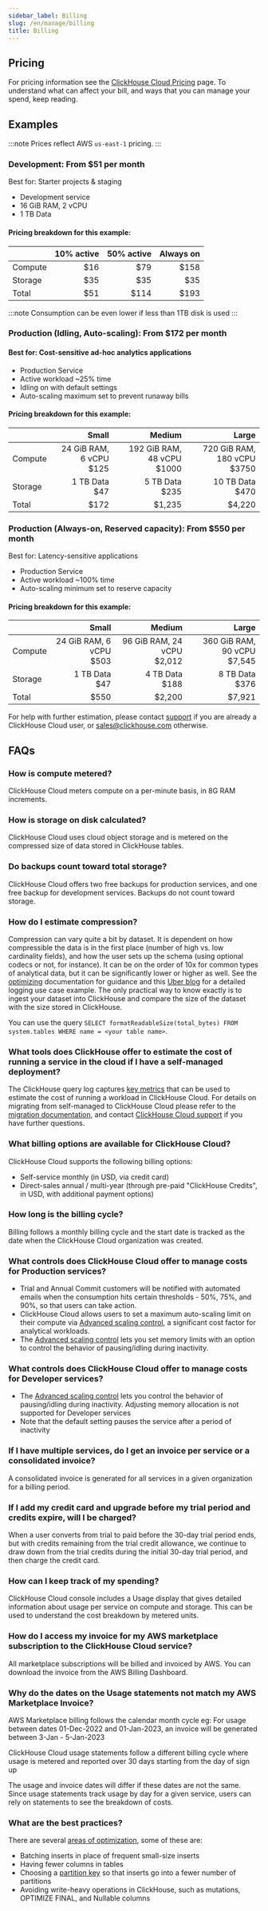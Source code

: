 ```yaml
---
sidebar_label: Billing
slug: /en/manage/billing
title: Billing
---
```


## Pricing

For pricing information see the [ClickHouse Cloud Pricing](https://clickhouse.com/pricing) page.  To understand what can affect your bill, and ways that you
can manage your spend, keep reading.

## Examples

:::note
Prices reflect AWS `us-east-1` pricing.
:::

### Development: From $51 per month

Best for: Starter projects & staging
- Development service
- 16 GiB RAM, 2 vCPU
- 1 TB Data

#### Pricing breakdown for this example:

  |         | 10% active | 50% active | Always on |
  |---------|-----------:|-----------:|----------:|
  | Compute |  $16       |  $79       |  $158     |
  | Storage |  $35       |  $35       |   $35     |
  | Total   |  $51       | $114       |  $193     |

:::note
Consumption can be even lower if less than 1TB disk is used
:::

### Production (Idling, Auto-scaling): From $172 per month

#### Best for: Cost-sensitive ad-hoc analytics applications
- Production Service
- Active workload ~25% time
- Idling on with default settings
- Auto-scaling maximum set to prevent runaway bills

#### Pricing breakdown for this example:

  |         |         Small                |        Medium                   |         Large                    |
  |---------|-----------------------------:|--------------------------------:|---------------------------------:|
  | Compute | 24 GiB RAM, 6 vCPU<br />$125 | 192 GiB RAM, 48 vCPU<br />$1000 | 720 GiB RAM, 180 vCPU<br />$3750 |
  | Storage | 1 TB Data<br />$47           | 5 TB Data<br />$235             | 10 TB Data<br />$470             |
  | Total   | $172                         | $1,235                          | $4,220                           |

### Production (Always-on, Reserved capacity): From $550 per month​

Best for: Latency-sensitive applications

- Production Service
- Active workload ~100% time
- Auto-scaling minimum set to reserve capacity

#### Pricing breakdown for this example:

  |         |         Small                |        Medium                   |         Large                    |
  |---------|-----------------------------:|--------------------------------:|---------------------------------:|
  | Compute | 24 GiB RAM, 6 vCPU<br />$503 | 96 GiB RAM, 24 vCPU<br />$2,012 | 360 GiB RAM, 90 vCPU<br />$7,545 |
  | Storage | 1 TB Data<br />$47           | 4 TB Data<br />$188             | 8 TB Data<br />$376              |
  | Total   | $550                         | $2,200                          | $7,921                           |

For help with further estimation, please contact [support](https://clickhouse.cloud/support) if you are already a ClickHouse Cloud user, or [sales@clickhouse.com](mailto:sales@clickhouse.com) otherwise.

## FAQs

### How is compute metered?
ClickHouse Cloud meters compute on a per-minute basis, in 8G RAM increments.

### How is storage on disk calculated?
ClickHouse Cloud uses cloud object storage and is metered on the compressed size of data stored in ClickHouse tables.

### Do backups count toward total storage?

ClickHouse Cloud offers two free backups for production services, and one free backup for development services. Backups do not count toward storage.

### How do I estimate compression?

Compression can vary quite a bit by dataset. It is dependent on how compressible the data is in the first place (number of high vs. low cardinality fields), and how the user sets up the schema (using optional codecs or not, for instance). It can be on the order of 10x for common types of analytical data, but it can be significantly lower or higher as well. See the [optimizing](/docs/en/optimize/) documentation for guidance and this [Uber blog](https://www.uber.com/blog/logging/) for a detailed logging use case example.
The only practical way to know exactly is to ingest your dataset into ClickHouse and compare the size of the dataset with the size stored in ClickHouse.

You can use the query `SELECT formatReadableSize(total_bytes) FROM system.tables WHERE name = <your table name>`.

### What tools does ClickHouse offer to estimate the cost of running a service in the cloud if I have a self-managed deployment?

The ClickHouse query log captures [key metrics](/docs/en/operations/system-tables/query_log.md) that can be used to estimate the cost of running a workload in ClickHouse Cloud.  For details on migrating from self-managed to ClickHouse Cloud please refer to the [migration documentation](/docs/en/integrations/migration/clickhouse-to-cloud.md), and contact [ClickHouse Cloud support](https://clickhouse.cloud/support) if you have further questions.

### What billing options are available for ClickHouse Cloud?

ClickHouse Cloud supports the following billing options:
- Self-service monthly (in USD, via credit card)
- Direct-sales annual / multi-year (through pre-paid "ClickHouse Credits", in USD, with additional payment options)

### How long is the billing cycle?

Billing follows a monthly billing cycle and the start date is tracked as the date when the ClickHouse Cloud organization was created.

### What controls does ClickHouse Cloud offer to manage costs for Production services?

- Trial and Annual Commit customers will be notified with automated emails when the consumption hits certain thresholds - 50%, 75%, and 90%, so that users can take action.
- ClickHouse Cloud allows users to set a maximum auto-scaling limit on their compute via [Advanced scaling control](/docs/en/cloud/manage/scaling.md), a significant cost factor for analytical workloads.
- The [Advanced scaling control](/docs/en/cloud/manage/scaling.md) lets you set memory limits with an option to control the behavior of pausing/idling during inactivity.

### What controls does ClickHouse Cloud offer to manage costs for Developer services?

- The [Advanced scaling control](/docs/en/cloud/manage/scaling.md) lets you control the behavior of pausing/idling during inactivity. Adjusting memory allocation is not supported for Developer services
- Note that the default setting pauses the service after a period of inactivity

### If I have multiple services, do I get an invoice per service or a consolidated invoice?

A consolidated invoice is generated for all services in a given organization for a billing period.

### If I add my credit card and upgrade before my trial period and credits expire, will I be charged?

When a user converts from trial to paid before the 30-day trial period ends, but with credits remaining from the trial credit allowance, we continue to draw down from the trial credits during the initial 30-day trial period, and then charge the credit card.

### How can I keep track of my spending?

ClickHouse Cloud console includes a Usage display that gives detailed information about usage per service on compute and storage. This can be used to understand the cost breakdown by metered units.

### How do I access my invoice for my AWS marketplace subscription to the ClickHouse Cloud service?

All marketplace subscriptions will be billed and invoiced by AWS. You can download the invoice from the AWS Billing Dashboard.

### Why do the dates on the Usage statements not match my AWS Marketplace Invoice?

AWS Marketplace billing follows the calendar month cycle eg: For usage between dates 01-Dec-2022 and 01-Jan-2023, an invoice will be generated between 3-Jan - 5-Jan-2023

ClickHouse Cloud usage statements follow a different billing cycle where usage is metered and reported over 30 days starting from the day of sign up

The usage and invoice dates will differ if these dates are not the same. Since usage statements track usage by day for a given service, users can rely on statements to see the breakdown of costs.


### What are the best practices?

There are several [areas of optimization](/docs/en/cloud/bestpractices/), some of these are:
- Batching inserts  in place of frequent small-size inserts
- Having fewer columns in tables
- Choosing a [partition key](/docs/en/engines/table-engines/mergetree-family/custom-partitioning-key.md) so that inserts go into a fewer number of partitions
- Avoiding write-heavy operations in ClickHouse, such as mutations, OPTIMIZE FINAL, and Nullable columns
